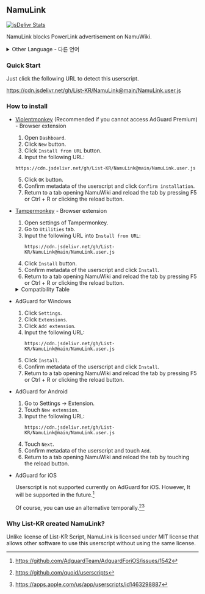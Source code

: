 ## NamuLink

[![jsDelivr Stats](https://data.jsdelivr.com/v1/package/gh/List-KR/NamuLink/badge)](https://www.jsdelivr.com/package/gh/List-KR/NamuLink)

NamuLink blocks PowerLink advertisement on NamuWiki.

<details>
<summary>Other Language - 다른 언어</summary>

한국어: https://github.com/List-KR/NamuLink/blob/main/README.ko.md

</details>

### Quick Start
Just click the following URL to detect this userscript.

https://cdn.jsdelivr.net/gh/List-KR/NamuLink@main/NamuLink.user.js

### How to install
- [Violentmonkey](https://addons.mozilla.org/en-US/firefox/addon/violentmonkey/) (Recommended if you cannot access AdGuard Premium) - Browser extension
    1. Open `Dashboard`.
    2. Click `New` button.
    3. Click `Install from URL` button.
    4. Input the following URL:
    ```
    https://cdn.jsdelivr.net/gh/List-KR/NamuLink@main/NamuLink.user.js
    ```
    5. Click `OK` button.
    6. Confirm metadata of the userscript and click `Confirm installation`.
    7. Return to a tab opening NamuWiki and reload the tab by pressing F5 or Ctrl + R or clicking the reload button.

- [Tampermonkey](https://addons.mozilla.org/en-US/firefox/addon/tampermonkey/) - Browser extension
    1. Open settings of Tampermonkey.
    2. Go to `Utilities` tab.
    3. Input the following URL into `Install from URL`:
        ```
        https://cdn.jsdelivr.net/gh/List-KR/NamuLink@main/NamuLink.user.js
        ```
    4. Click `Install` button.
    5. Confirm metadata of the userscript and click `Install`.
    6. Return to a tab opening NamuWiki and reload the tab by pressing F5 or Ctrl + R or clicking the reload button.

    <details>
    <summary>Compatibility Table</summary>

    Browser Extension | License | Status
    ----------------- | ------ | -------
    [Tampermonkey](https://www.tampermonkey.net/) | Proprietary (Donationware) | ✔
    [Greasemonkey](https://www.greasespot.net/) | MIT | ✘
    [Violentmonkey](https://violentmonkey.github.io/) | MIT | ✔

    </details>
    
- AdGuard for Windows
    1. Click `Settings`.
    2. Click `Extensions`.
    3. Click `Add extension`.
    4. Input the following URL:
        ```
        https://cdn.jsdelivr.net/gh/List-KR/NamuLink@main/NamuLink.user.js
        ```
    5. Click `Install`.
    6. Confirm metadata of the userscript and click `Install`.
    7. Return to a tab opening NamuWiki and reload the tab by pressing F5 or Ctrl + R or clicking the reload button.


- AdGuard for Android
    1. Go to Settings -> Extension.
    2. Touch `New extension`.
    3. Input the following URL:
        ```
        https://cdn.jsdelivr.net/gh/List-KR/NamuLink@main/NamuLink.user.js
        ```
    4. Touch `Next`.
    5. Confirm metadata of the userscript and touch `Add`.
    6. Return to a tab opening NamuWiki and reload the tab by touching the reload button.


 - AdGuard for iOS

    Userscript is not supported currently on AdGuard for iOS.
    However, It will be supported in the future.[^1]
    
    Of course, you can use an alternative temporally.[^2][^3]


[^1]: https://github.com/AdguardTeam/AdguardForiOS/issues/1542
[^2]: https://github.com/quoid/userscripts
[^3]: https://apps.apple.com/us/app/userscripts/id1463298887


### Why List-KR created NamuLink?
Unlike license of List-KR Script, NamuLink is licensed under MIT license that allows other software to use this userscript without using the same license.